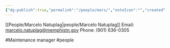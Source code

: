 ```yaml
---
{"dg-publish":true,"permalink":"/people/mars/","noteIcon":"","created":"2025-01-09T07:40:03.696-06:00"}
---
```


[[People/Marcelo Natuplag\|people/Marcelo Natuplag]]
Email: marcelo.natuplag@memphistn.gov
Phone: (901) 636-0305

#Maintenance manager
#people
